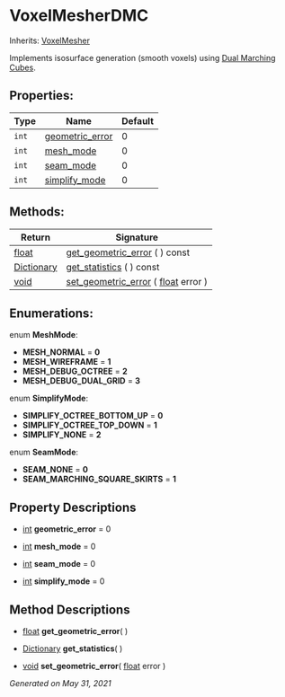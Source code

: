 # VoxelMesherDMC

Inherits: [VoxelMesher](VoxelMesher.md)

Implements isosurface generation (smooth voxels) using [Dual Marching Cubes](https://www.volume-gfx.com/volume-rendering/dual-marching-cubes/).

## Properties:

| Type  | Name                                  | Default |
| ----- | ------------------------------------- | ------- |
| `int` | [geometric_error](#i_geometric_error) | 0       |
| `int` | [mesh_mode](#i_mesh_mode)             | 0       |
| `int` | [seam_mode](#i_seam_mode)             | 0       |
| `int` | [simplify_mode](#i_simplify_mode)     | 0       |

<p></p>

## Methods:

| Return                                                                             | Signature                                                                                                                        |
| ---------------------------------------------------------------------------------- | -------------------------------------------------------------------------------------------------------------------------------- |
| [float](https://docs.godotengine.org/en/stable/classes/class_float.html)           | [get_geometric_error](#i_get_geometric_error) ( ) const                                                                          |
| [Dictionary](https://docs.godotengine.org/en/stable/classes/class_dictionary.html) | [get_statistics](#i_get_statistics) ( ) const                                                                                    |
| [void](#)                                                                          | [set_geometric_error](#i_set_geometric_error) ( [float](https://docs.godotengine.org/en/stable/classes/class_float.html) error ) |

<p></p>

## Enumerations:

enum **MeshMode**:

- **MESH_NORMAL** = **0**
- **MESH_WIREFRAME** = **1**
- **MESH_DEBUG_OCTREE** = **2**
- **MESH_DEBUG_DUAL_GRID** = **3**

enum **SimplifyMode**:

- **SIMPLIFY_OCTREE_BOTTOM_UP** = **0**
- **SIMPLIFY_OCTREE_TOP_DOWN** = **1**
- **SIMPLIFY_NONE** = **2**

enum **SeamMode**:

- **SEAM_NONE** = **0**
- **SEAM_MARCHING_SQUARE_SKIRTS** = **1**

## Property Descriptions

- [int](https://docs.godotengine.org/en/stable/classes/class_int.html)<span id="i_geometric_error"></span> **geometric_error** = 0

- [int](https://docs.godotengine.org/en/stable/classes/class_int.html)<span id="i_mesh_mode"></span> **mesh_mode** = 0

- [int](https://docs.godotengine.org/en/stable/classes/class_int.html)<span id="i_seam_mode"></span> **seam_mode** = 0

- [int](https://docs.godotengine.org/en/stable/classes/class_int.html)<span id="i_simplify_mode"></span> **simplify_mode** = 0

## Method Descriptions

- [float](https://docs.godotengine.org/en/stable/classes/class_float.html)<span id="i_get_geometric_error"></span> **get_geometric_error**( )

- [Dictionary](https://docs.godotengine.org/en/stable/classes/class_dictionary.html)<span id="i_get_statistics"></span> **get_statistics**( )

- [void](#)<span id="i_set_geometric_error"></span> **set_geometric_error**( [float](https://docs.godotengine.org/en/stable/classes/class_float.html) error )

_Generated on May 31, 2021_
